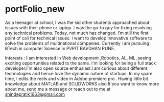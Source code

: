 # portFolio_new

As a teenager at school, I was the kid other students approached about issues
with their phone or laptop. I was the go-to guy for fixing resolving any technical problems.
Today, not much has changed. I’m still the first point of call for technical issues.
I want to develop innovative software to solve the problems of multinational companies.
Currently i am pursuing BTech in computer Science in PVPIT BAVDHAN PUNE.

Interests : 
I am interested in Web development ,Robotics, AL, ML ,seeing exciting opportunities related to the same.
 I'm looking for being a full stack developer.I'm also open source enthusiast.i am curious about different technologies and hence love the dynamic nature of startups.
In my spare time, I edits the reels and video in Adobe premiere pro . Having little bit knowledge about
MATLAB and SOLIDWORKS also If you want to know more about me, send me a message or reach out to me at  shindepratik1663@gmail.com
                
          
